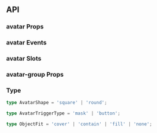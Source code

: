 ## API

### avatar Props

<field-table :data="avatarProps"/>

### avatar Events

<field-table :data="avatarEvents" type="emits" />

### avatar Slots

<field-table :data="avatarSlots" type="slots"/>

### avatar-group Props

<field-table :data="avatarGroupProps" />

### Type

```typescript
type AvatarShape = 'square' | 'round';

type AvatarTriggerType = 'mask' | 'button';

type ObjectFit = 'cover' | 'contain' | 'fill' | 'none';
```

<script setup>
import { ref } from 'vue';

const avatarProps = ref([
  {
    name: 'shape',
    desc: '头像的形状，有圆形(circle)和正方形(square)两种',
    type: 'AvatarShape',
    value: "'circle'",
  },
  {
    name: 'image-url',
    desc: '自定义头像图片地址，如果传入该属性，会默认渲染img标签',
    type: 'string',
    value: '-',
  },
  {
    name: 'size',
    desc: '头像的尺寸大小，单位是 px。未填写时使用样式中的大小 40px',
    type: 'number',
    value: '-',
  },
  {
    name: 'auto-fix-font-size',
    desc: '是否自动根据头像尺寸调整字体大小',
    type: 'boolean',
    value: 'true',
  },
  {
    name: 'trigger-type',
    desc: '可点击的头像交互类型',
    type: 'AvatarTriggerType',
    value: "'button'",
  },
  {
    name: 'trigger-icon-style',
    desc: '交互图标的样式',
    type: 'CSSProperties',
    value: '-',
  },
  {
    name: 'object-fit',
    desc: '图片在容器内的的适应类型',
    type: 'ObjectFit',
    value: '-',
  },
]);

const avatarEvents = ref([
  {
    name: 'click',
    desc: '点击回调',
    type: '(ev: MouseEvent)',
    value: '-',
  },
  {
    name: 'error',
    desc: '图片加载错误',
    type: '-',
    value: '-',
  },
  {
    name: 'load',
    desc: '图片加载成功',
    type: '-',
    value: '-',
  },
]);

const avatarSlots = ref([
  {
    name: 'trigger-icon',
    desc: '可点击的头像交互图标',
    type: '-',
    value: '-',
  },
]);

const avatarGroupProps = ref([
  {
    name: 'shape',
    desc: '头像的形状，有圆形(circle)和正方形(square)两种',
    type: 'AvatarShape',
    value: "'circle'",
  },
  {
    name: 'size',
    desc: '头像的尺寸大小，单位是 px',
    type: 'number',
    value: '-',
  },
  {
    name: 'auto-fix-font-size',
    desc: '是否自动根据头像尺寸调整字体大小',
    type: 'boolean',
    value: 'true',
  },
  {
    name: 'max-count',
    desc: '头像组最多显示的头像数量，多余头像将以 +x 的形式展示。',
    type: 'number',
    value: '0',
  },
  {
    name: 'z-index-ascend',
    desc: '头像组内的头像 z-index 递增，默认是递减。',
    type: 'boolean',
    value: 'false',
  },
  {
    name: 'max-style',
    desc: '多余头像样式。',
    type: 'CSSProperties',
    value: '-',
  },
  {
    name: 'max-popover-trigger-props',
    desc: '多余头像气泡的 TriggerProps',
    type: 'TriggerProps',
    value: '-',
  },
]);

</script>
